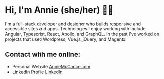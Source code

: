 # Hi, I'm Annie (she/her) 👩‍💻 

I'm a full-stack developer and designer who builds responsive and accessible sites and apps. Technologies I enjoy working with include Angular, Typescript, React, Apollo, and GraphQL. In the past I've worked on projects that used Wordpress, Vue.js, jQuery, and Magento.

## Contact with me online:
- Personal Website [AnnieMcCance.com](https://www.anniemccance.com)
- LinkedIn Profile [LinkedIn](https://www.linkedin.com/in/anniemccance/)